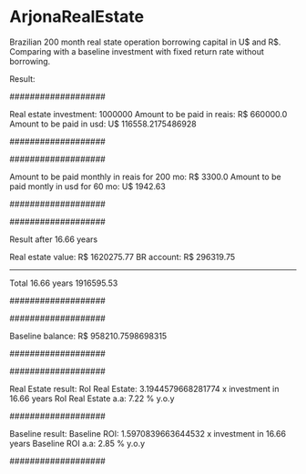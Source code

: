 # ArjonaRealEstate
Brazilian 200 month real state operation borrowing capital in U$ and R$. Comparing with a baseline investment with fixed return rate without borrowing.


Result:

###################

Real estate investment: 1000000
Amount to be paid in reais: R$ 660000.0
Amount to be paid in usd: U$ 116558.2175486928

###################


###################

Amount to be paid monthly in reais for 200 mo: R$ 3300.0
Amount to be paid montly in usd for 60 mo: U$ 1942.63

###################


###################

Result after 16.66 years

Real estate value: R$ 1620275.77
BR account:  R$ 296319.75
____________________
Total 16.66 years  1916595.53

###################

###################

  Baseline balance: R$ 958210.7598698315
  
###################

###################

Real Estate result:
    RoI Real Estate:  3.1944579668281774 x investment in 16.66 years
    RoI Real Estate a.a:  7.22 % y.o.y
    
###################

Baseline result:
    Baseline ROI:  1.5970839663644532 x investment in 16.66 years
    Baseline ROI a.a:  2.85 % y.o.y
    
###################
